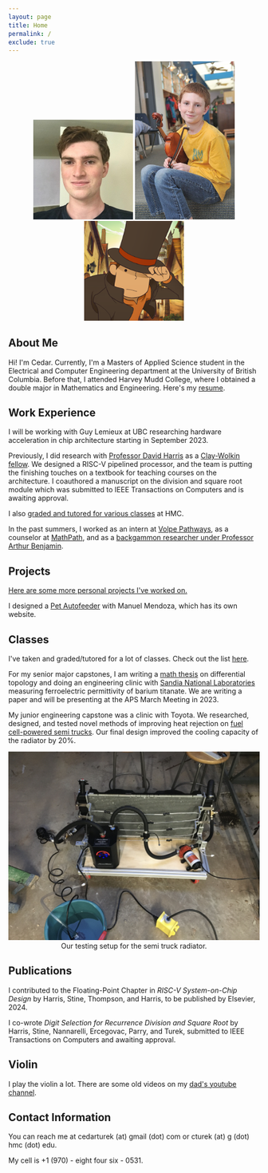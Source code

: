 ```yaml
---
layout: page
title: Home
permalink: /
exclude: true
---
```


<div style="text-align: center">
  <img src = "./assets/img/face.jpg" alt = "face" width = "200" />
  <img src = "./assets/img/violin.jpg" alt = "violin" width = "200" />
  <img src = "./assets/img/logo.png" alt="layton" width="200" />
</div>

## About Me

Hi! I'm Cedar. Currently, I'm a Masters of Applied Science student in the Electrical and Computer Engineering department at the University of British Columbia. Before that, I attended Harvey Mudd College, where I obtained a double major in Mathematics and Engineering. Here's my [resume](https://cturek.github.io/home/resume.html).

## Work Experience

I will be working with Guy Lemieux at UBC researching hardware acceleration in chip architecture starting in September 2023. 

Previously, I did research with [Professor David Harris](http://pages.hmc.edu/harris/) as a [Clay-Wolkin fellow](https://www.hmc.edu/engineering/engineering-fellowships/clay-wolkin-fellowship/). We designed a RISC-V pipelined processor, and the team is putting the finishing touches on a textbook for teaching courses on the architecture. I coauthored a manuscript on the division and square root module which was submitted to IEEE Transactions on Computers and is awaiting approval.

I also [graded and tutored for various classes](https://cturek.github.io/home/classes.html) at HMC.

In the past summers, I worked as an intern at [Volpe Pathways](https://www.volpe.dot.gov/about-us/careers/student-and-recent-graduate-opportunities), as a counselor at [MathPath](https://www.mathpath.org/), and as a [backgammon researcher under Professor Arthur Benjamin](https://www.hmc.edu/about/2021/01/11/art-benjamin-is-backgammon-champ/).

## Projects

[Here are some more personal projects I've worked on.](https://cturek.github.io/home/projects.html)

I designed a [Pet Autofeeder](https://cturek.github.io/E155-Autofeeder/) with Manuel Mendoza, which has its own website.

## Classes

I've taken and graded/tutored for a lot of classes. Check out the list [here](https://cturek.github.io/home/classes.html).

For my senior major capstones, I am writing a [math thesis](https://sites.google.com/g.hmc.edu/cturek) on differential topology and doing an engineering clinic with [Sandia National Laboratories](https://www.sandia.gov/) measuring ferroelectric permittivity of barium titanate. We are writing a paper and will be presenting at the APS March Meeting in 2023. 

My junior engineering capstone was a clinic with Toyota. We researched, designed, and tested novel methods of improving heat rejection on [fuel cell-powered semi trucks](https://pressroom.toyota.com/the-future-of-zero-emission-trucking-takes-another-leap-forward/). Our final design improved the cooling capacity of the radiator by 20%. 

<div style="text-align: center">
  <img src = "./assets/img/radiator.jpg" alt = "radiate" width = "600" />
</div>
<center>Our testing setup for the semi truck radiator.</center>

## Publications

I contributed to the Floating-Point Chapter in *RISC-V System-on-Chip Design* by Harris, Stine, Thompson, and Harris, to be published by Elsevier, 2024.

I co-wrote *Digit Selection for Recurrence Division and Square Root* by Harris, Stine, Nannarelli, Ercegovac, Parry, and Turek, submitted to IEEE Transactions on Computers and awaiting approval. 

## Violin

I play the violin a lot. There are some old videos on my [dad's youtube channel](https://www.youtube.com/@steamboatdad).

## Contact Information

You can reach me at cedarturek (at) gmail (dot) com or cturek (at) g (dot) hmc (dot) edu. 

My cell is +1 (970) - eight four six - 0531. 
